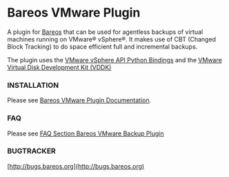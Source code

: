 Bareos VMware Plugin
====================

A plugin for [Bareos](http://www.bareos.org/) that can be used for agentless
backups of virtual machines running on VMware® vSphere®.
It makes use of CBT (Changed Block Tracking) to do space efficient full and
incremental backups.

The plugin uses the [VMware vSphere API Python Bindings](https://github.com/vmware/pyvmomi)
and the [VMware Virtual Disk Development Kit (VDDK)](https://code.vmware.com/web/sdk/7.0/vddk)

### INSTALLATION

Please see [Bareos VMware Plugin Documentation](https://docs.bareos.org/TasksAndConcepts/Plugins.html#vmware-plugin).

### FAQ

Please see [FAQ Section Bareos VMware Backup Plugin](http://www.bareos.org/en/faq.html)

### BUGTRACKER

[http://bugs.bareos.org](http://bugs.bareos.org)
